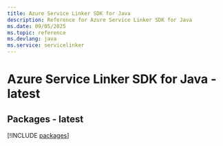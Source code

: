 ```yaml
---
title: Azure Service Linker SDK for Java
description: Reference for Azure Service Linker SDK for Java
ms.date: 09/05/2025
ms.topic: reference
ms.devlang: java
ms.service: servicelinker
---
```

# Azure Service Linker SDK for Java - latest
## Packages - latest
[!INCLUDE [packages](service-linker-index.md)]